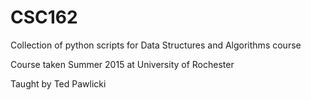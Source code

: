 # CSC162
Collection of python scripts for Data Structures and Algorithms course

Course taken Summer 2015 at University of Rochester

Taught by Ted Pawlicki

